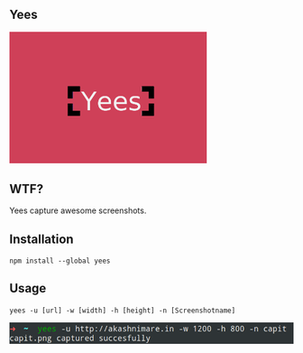 ## Yees
 
<img style="text-align:center" src="logo.png" width="350"/>

## WTF?
Yees capture awesome screenshots.

## Installation
```
npm install --global yees
```
## Usage
```
yees -u [url] -w [width] -h [height] -n [Screenshotname]
```


<img src="pic.png"/>
